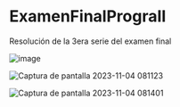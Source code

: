 # ExamenFinalPrograII
Resolución de la 3era serie del examen final


![image](https://github.com/Hinata1411/ExamenFinalPrograII/assets/85373964/86842a05-ad5a-49c9-96ca-e97dea99d547)


![Captura de pantalla 2023-11-04 081123](https://github.com/Hinata1411/ExamenFinalPrograII/assets/85373964/f309331f-74c9-4ae7-9e04-5caf78fed46e)



![Captura de pantalla 2023-11-04 081401](https://github.com/Hinata1411/ExamenFinalPrograII/assets/85373964/f7f044eb-5d0d-46da-a87c-44acd99aa6d8)
